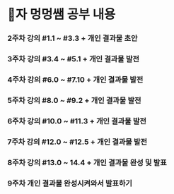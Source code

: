 # 🐾자 멍멍쌤 공부 내용

### 2주차 강의 #1.1 ~ #3.3 + 개인 결과물 초안

### 3주차 강의 #3.4 ~ #5.1 + 개인 결과물 발전

### 4주차 강의 #6.0 ~ #7.10 + 개인 결과물 발전

### 5주차 강의 #8.0 ~ #9.2 + 개인 결과물 발전

### 6주차 강의 #10.0 ~ #11.3 + 개인 결과물 발전

### 7주차 강의 #12.0 ~ #12.5 + 개인 결과물 발전

### 8주차 강의 #13.0 ~ 14.4 + 개인 결과물 완성 및 발표

### 9주차 개인 결과물 완성시켜와서 발표하기